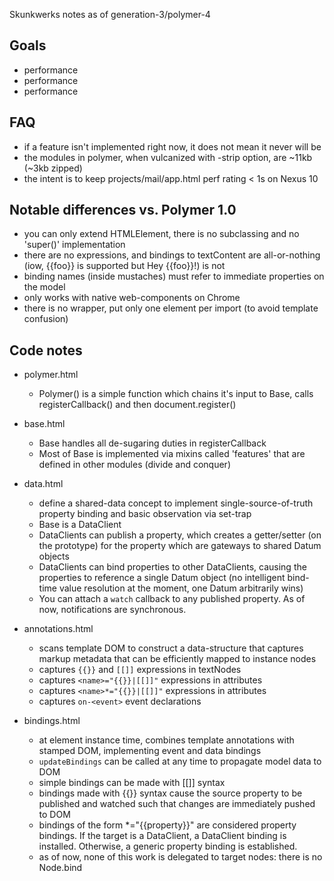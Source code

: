 Skunkwerks notes as of generation-3/polymer-4

## Goals

* performance
* performance
* performance

## FAQ

* if a feature isn't implemented right now, it does not mean it never will be
* the modules in polymer, when vulcanized with -strip option, are ~11kb 
  (~3kb zipped)
* the intent is to keep projects/mail/app.html perf rating < 1s on Nexus 10 

## Notable differences vs. Polymer 1.0

* you can only extend HTMLElement, there is no subclassing and no 
  'super()' implementation
* there are no expressions, and bindings to textContent are all-or-nothing (iow, 
  <span>{{foo}}</span> is supported but <span>Hey {{foo}}!</span>) is not
* binding names (inside mustaches) must refer to immediate properties on the 
  model 
* only works with native web-components on Chrome
* there is no <polymer-element> wrapper, put only one element per import (to 
  avoid template confusion)

## Code notes

* polymer.html
  * Polymer() is a simple function which chains it's input to Base, calls 
    registerCallback() and then document.register()
  
* base.html 
  * Base handles all de-sugaring duties in registerCallback
  * Most of Base is implemented via mixins called 'features' that are defined
    in other modules (divide and conquer)
  
* data.html
  * define a shared-data concept to implement single-source-of-truth property 
    binding and basic observation via set-trap
  * Base is a DataClient
  * DataClients can publish a property, which creates a getter/setter 
    (on the prototype) for the property which are gateways to shared Datum 
    objects
  * DataClients can bind properties to other DataClients, causing the properties 
    to reference a single Datum object (no intelligent bind-time value 
    resolution at the moment, one Datum arbitrarily wins)
  * You can attach a `watch` callback to any published property. As of now, 
    notifications are synchronous.
  
* annotations.html
  * scans template DOM to construct a data-structure that captures markup 
    metadata that can be efficiently mapped to instance nodes
  * captures `{{}}` and `[[]]` expressions in textNodes
  * captures `<name>="{{}}|[[]]"` expressions in attributes
  * captures `<name>*="{{}}|[[]]"` expressions in attributes
  * captures `on-<event>` event declarations 

* bindings.html
  * at element instance time, combines template annotations with stamped DOM, 
    implementing event and data bindings
  * `updateBindings` can be called at any time to propagate model data to DOM
  * simple bindings can be made with [[]] syntax
  * bindings made with {{}} syntax cause the source property to be published and
    watched such that changes are immediately pushed to DOM  
  * bindings of the form <name>*="{{property}}" are considered property 
    bindings. If the target is a DataClient, a DataClient binding is installed.
    Otherwise, a generic property binding is established.
  * as of now, none of this work is delegated to target nodes: there is no 
    Node.bind
     
